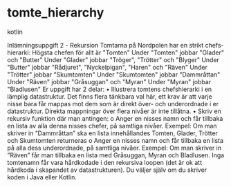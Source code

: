 # tomte_hierarchy
kotlin

Inlämningsuppgift 2 - Rekursion
Tomtarna på Nordpolen har en strikt chefs-hierarki:
Högsta chefen för allt är "Tomten"
Under "Tomten" jobbar "Glader" och "Butter"
Under "Glader" jobbar "Tröger", "Trötter" och "Blyger"
Under "Butter" jobbar "Rådjuret", "Nyckelpigan", "Haren" och "Räven"
Under "Trötter" jobbar "Skumtomten"
Under "Skumtomten" jobbar "Dammråttan"
Under "Räven" jobbar "Gråsuggan" och "Myran"
Under "Myran" jobbar "Bladlusen"
Er uppgift har 2 delar:
• Illustrera tomtens chefshierarki i en lämplig datastruktur. Det finns flera tänkbara val här, ett
krav är att varje nisse bara får mappas mot dem som är direkt över- och underordnade i er
datastruktur. Direkta mappningar över flera nivåer är inte tillåtna.
• Skriv en rekursiv funktion där man antingen:
o Anger en nisses namn och får tillbaka en lista av alla denna nisses chefer, på samtliga
nivåer. Exempel: Om man skriver in ”Dammråttan” ska en lista innehållandes
Tomten, Glader, Trötter och Skumtomten returneras
o Anger en nisses namn och får tillbaka en lista på alla dess underordnade, på samtliga
nivåer. Exempel: Om man skriver in ”Räven” får man tillbaka en lista med
Gråsuggan, Myran och Bladlusen.
Inga tomtenamn får vara hårdkodade i den rekursiva loopen (det är ok att hårdkoda i skapandet av
datastrukturen). Du väljer själv om du skriver koden i Java eller Kotlin.
